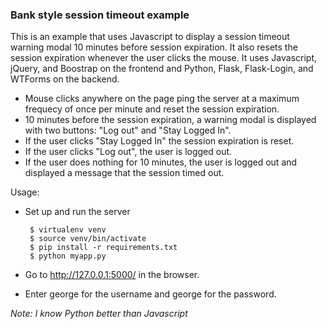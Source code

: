 ### Bank style session timeout example

This is an example that uses Javascript to display a session timeout
warning modal 10 minutes before session expiration. It also resets the
session expiration whenever the user clicks the mouse. It uses
Javascript, jQuery, and Boostrap on the frontend and Python, Flask,
Flask-Login, and WTForms on the backend.

 - Mouse clicks anywhere on the page ping the server at a maximum
   frequecy of once per minute and reset the session expiration.
 - 10 minutes before the session expiration, a warning modal is
   displayed with two buttons: "Log out" and "Stay Logged In".
 - If the user clicks "Stay Logged In" the session expiration is reset.
 - If the user clicks "Log out", the user is logged out.
 - If the user does nothing for 10 minutes, the user is logged out and
   displayed a message that the session timed out.

Usage:

 - Set up and run the server
 
        $ virtualenv venv
        $ source venv/bin/activate
        $ pip install -r requirements.txt
        $ python myapp.py

 - Go to http://127.0.0.1:5000/ in the browser.
 - Enter george for the username and george for the password.

*Note: I know Python better than Javascript*
